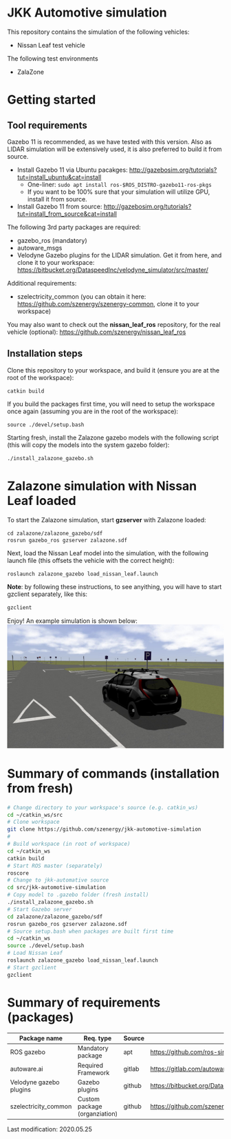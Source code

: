 # JKK Automotive simulation
This repository contains the simulation of the following vehicles:
- Nissan Leaf test vehicle

The following test environments
- ZalaZone

# Getting started

## Tool requirements
Gazebo 11 is recommended, as we have tested with this version. Also as LIDAR simulation will be extensively used, it is also preferred to build it from source.
- Install Gazebo 11 via Ubuntu pacakges: http://gazebosim.org/tutorials?tut=install_ubuntu&cat=install 
  - One-liner: `sudo apt install ros-$ROS_DISTRO-gazebo11-ros-pkgs`
  - If you want to be 100% sure that your simulation will utilize GPU, install it from source.
- Install Gazebo 11 from source: http://gazebosim.org/tutorials?tut=install_from_source&cat=install 

The following 3rd party packages are required:
- gazebo_ros (mandatory)
- autoware_msgs
- Velodyne Gazebo plugins for the LIDAR simulation. Get it from here, and clone it to your workspace: https://bitbucket.org/DataspeedInc/velodyne_simulator/src/master/

Additional requirements:
- szelectricity_common (you can obtain it here: https://github.com/szenergy/szenergy-common, clone it to your workspace)

You may also want to check out the __nissan_leaf_ros__ repository, for the real vehicle (optional): https://github.com/szenergy/nissan_leaf_ros

## Installation steps
Clone this repository to your workspace, and build it (ensure you are at the root of the workspace):
```
catkin build
```
If you build the packages first time, you will need to setup the workspace once again (assuming you are in the root of the workspace):
```
source ./devel/setup.bash
```

Starting fresh, install the Zalazone gazebo models with the following script (this will copy the models into the system gazebo folder):
```bash
./install_zalazone_gazebo.sh
```

# Zalazone simulation with Nissan Leaf loaded
To start the Zalazone simulation, start __gzserver__ with Zalazone loaded:
```
cd zalazone/zalazone_gazebo/sdf
rosrun gazebo_ros gzserver zalazone.sdf
```

Next, load the Nissan Leaf model into the simulation, with the following launch file (this offsets the vehicle with the correct height):
```bash
roslaunch zalazone_gazebo load_nissan_leaf.launch
```
__Note__: by following these instructions, to see anyithing, you will have to start gzclient separately, like this:
```bash
gzclient
```


Enjoy! An example simulation is shown below:
![alt text](https://github.com/szenergy/jkk-automotive-simulation/blob/master/docs/zalazone_gazebo.jpg "Gazebo example")

# Summary of commands (installation from fresh)
```bash
# Change directory to your workspace's source (e.g. catkin_ws)
cd ~/catkin_ws/src
# Clone workspace
git clone https://github.com/szenergy/jkk-automotive-simulation
# 
# Build workspace (in root of workspace)
cd ~/catkin_ws
catkin build
# Start ROS master (separately)
roscore
# Change to jkk-automative source
cd src/jkk-automotive-simulation
# Copy model to .gazebo folder (fresh install)
./install_zalazone_gazebo.sh
# Start Gazebo server
cd zalazone/zalazone_gazebo/sdf
rosrun gazebo_ros gzserver zalazone.sdf
# Source setup.bash when packages are built first time
cd ~/catkin_ws
source ./devel/setup.bash
# Load Nissan Leaf
roslaunch zalazone_gazebo load_nissan_leaf.launch
# Start gzclient
gzclient
```

# Summary of requirements (packages)
| Package name            | Req. type           | Source | Wiki page                                                  |
|-------------------------|---------------------|--------|------------------------------------------------------------|
| ROS gazebo              | Mandatory package   | apt    | https://github.com/ros-simulation/gazebo_ros_pkgs          |
| autoware.ai             | Required Framework  | gitlab | https://gitlab.com/autowarefoundation/autoware.ai/autoware |
| Velodyne gazebo plugins | Gazebo plugins      | github | https://bitbucket.org/DataspeedInc/velodyne_simulator/src/master/ |
| szelectricity_common    | Custom package (organziation)  | github | https://github.com/szenergy/szenergy-common |

Last modification: 2020.05.25
